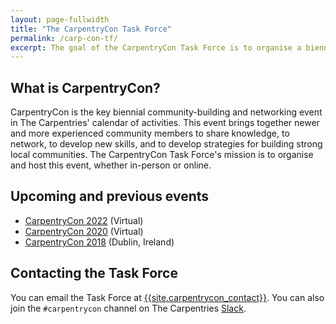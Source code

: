 ```yaml
---
layout: page-fullwidth
title: "The CarpentryCon Task Force"
permalink: /carp-con-tf/
excerpt: The goal of the CarpentryCon Task Force is to organise a biennual conference to bring together members of the global Carpentries community and others who share our core values.
---
```



## What is CarpentryCon?

CarpentryCon is the key biennial community-building and networking event in The Carpentries' calendar of activities. This event brings together newer and more experienced community members to share knowledge, to network, to develop new skills, and to develop strategies for building strong local communities.  The CarpentryCon Task Force's mission is to organise and host this event, whether in-person or online. 

## Upcoming and previous events

* [CarpentryCon 2022](https://2022.carpentrycon.org/) (Virtual)
* [CarpentryCon 2020](https://2020.carpentrycon.org/) (Virtual)
* [CarpentryCon 2018](https://2018.carpentrycon.org/) (Dublin, Ireland)

## Contacting the Task Force

You can email the Task Force at [{{site.carpentrycon_contact}}](mailto:{{site.carpentrycon_contact}}). You can also join the `#carpentrycon` channel on The Carpentries [Slack](https://swc-slack-invite.herokuapp.com/). 

